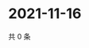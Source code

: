 # 2021-11-16

共 0 条

<!-- BEGIN WEIBO -->
<!-- 最后更新时间 Tue Nov 16 2021 00:01:19 GMT+0800 (China Standard Time) -->

<!-- END WEIBO -->

